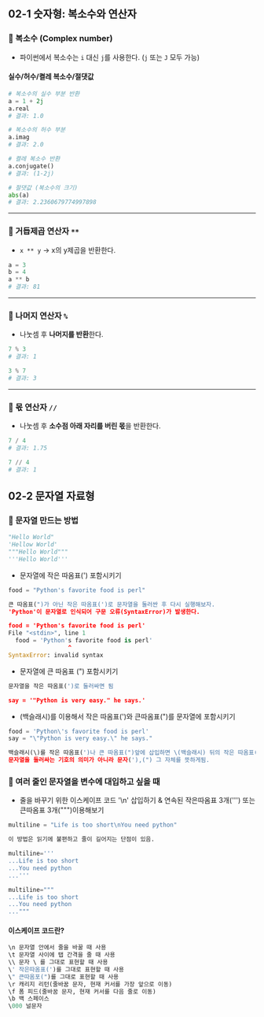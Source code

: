## 02-1 숫자형: 복소수와 연산자

### 📌 복소수 (Complex number)
- 파이썬에서 복소수는 `i` 대신 `j`를 사용한다. (`j` 또는 `J` 모두 가능)

#### 실수/허수/켤레 복소수/절댓값
```python
# 복소수의 실수 부분 반환
a = 1 + 2j
a.real
# 결과: 1.0

# 복소수의 허수 부분
a.imag
# 결과: 2.0

# 켤레 복소수 반환
a.conjugate()
# 결과: (1-2j)

# 절댓값 (복소수의 크기)
abs(a)
# 결과: 2.2360679774997898
```

---

### 📌 거듭제곱 연산자 `**`
- `x ** y` → x의 y제곱을 반환한다.

```python
a = 3
b = 4
a ** b
# 결과: 81
```

---

### 📌 나머지 연산자 `%`
- 나눗셈 후 **나머지를 반환**한다.

```python
7 % 3
# 결과: 1

3 % 7
# 결과: 3
```

---

### 📌 몫 연산자 `//`
- 나눗셈 후 **소수점 아래 자리를 버린 몫**을 반환한다.

```python
7 / 4
# 결과: 1.75

7 // 4
# 결과: 1
```

## 02-2 문자열 자료형

### 📌 문자열 만드는 방법
```python
"Hello World"
'Hellow World'
"""Hello World"""
'''Hello World'''
```
- 문자열에 작은 따옴표(') 포함시키기
```python
food = "Python's favorite food is perl"
```
```python
큰 따옴표(")가 아닌 작은 따옴표(')로 문자열을 둘러싼 후 다시 실행해보자.
'Python'이 문자열로 인식되어 구문 오류(SyntaxError)가 발생한다.

food = 'Python's favorite food is perl'
File "<stdin>", line 1
  food = 'Python's favorite food is perl'
                 ^
SyntaxError: invalid syntax
```
- 문자열에 큰 따옴표 (") 포함시키기
```python
문자열을 작은 따옴표(')로 둘러싸면 됨

say = '"Python is very easy." he says.'
```
- \(백슬래시)를 이용해서 작은 따옴표(')와 큰따옴표(")를 문자열에 포함시키기
```python
food = 'Python\'s favorite food is perl'
say = "\"Python is very easy.\" he says."

백슬래시(\)를 작은 따옴표(')나 큰 따옴표(")앞에 삽입하면 \(백슬래시) 뒤의 작은 따옴표(')나 큰따옴표(")는
문자열을 둘러싸는 기호의 의미가 아니라 문자('),(") 그 자체를 뜻하게됨.
```
### 📌 여러 줄인 문자열을 변수에 대입하고 싶을 때
- 줄을 바꾸기 위한 이스케이프 코드 '\n' 삽입하기 & 연속된 작은따옴표 3개(''') 또는 큰따옴표 3개(""")이용해보기
```python
multiline = "Life is too short\nYou need python"

이 방법은 읽기에 불편하고 줄이 길어지는 단점이 있음.
```
```python
multiline='''
...Life is too short
...You need python
...'''
```
```Python
multiline="""
...Life is too short
...You need python
..."""
```
#### 이스케이프 코드란?
```python
\n 문자열 안에서 줄을 바꿀 때 사용
\t 문자열 사이에 탭 간격을 줄 때 사용
\\ 문자 \ 를 그대로 표현할 때 사용
\' 작은따옴표(')를 그대로 표현할 때 사용
\" 큰따옴포(")를 그대로 표현할 때 사용
\r 캐리지 리턴(줄바꿈 문자, 현재 커서를 가장 앞으로 이동)
\f 폼 피드(줄바꿈 문자, 현재 커서를 다음 줄로 이동)
\b 백 스페이스
\000 널문자
```
